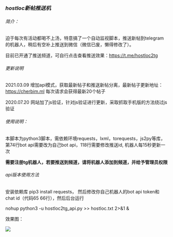 ### ***hostloc新帖推送机***

###### 简介：

迫于每次有活动都喝不上汤，特意搞了一个自动监视脚本，推送新帖到telegram的机器人，稍后有空补上推送到微信（微信已废，懒得修改了）。

目前已开通了推送频道，可自行点击查看推送效果：https://t.me/hostloc2tg

###### 更新说明

2021.03.09 增加api模式，获取最新帖子和推送新帖分离，最新帖子更新地址：https://cherbim.ml 每次请求会获得最新20个帖子

2020.07.20 网站加了js验证，针对js验证进行更新，采取抓取手机版的方法绕过js验证

###### 使用说明：

本脚本为python3脚本，需依赖环境requests，lxml，torequests，js2py等库，第74行bot api需要改为自己bot api，118行需要修改推送id, 机器人每15秒更新一次

**需要注册tg机器人，若要推送到频道，请将机器人添加到频道，并给予管理员权限**

###### api版本使用方法

安装依赖库 pip3 install requests， 然后修改你自己机器人的bot api token和chat id（代码65 66行），然后后台运行

nohup python3 -u hostloc2tg_api.py >> hostloc.txt 2>&1 &





效果图：

![](https://s1.ax1x.com/2020/07/20/UfQihF.png)


